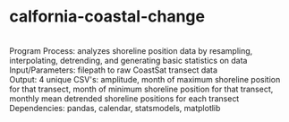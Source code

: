 # calfornia-coastal-change
<br>
Program Process: analyzes shoreline position data by resampling, interpolating, 
detrending, and generating basic statistics on data
<br>
Input/Parameters: filepath to raw CoastSat transect data 
<br>
Output: 4 unique CSV's: amplitude, 
month of maximum shoreline position for that transect, 
month of minimum shoreline position for that transect, 
monthly mean detrended shoreline positions for each transect 
<br>
Dependencies: pandas, calendar, statsmodels, matplotlib

